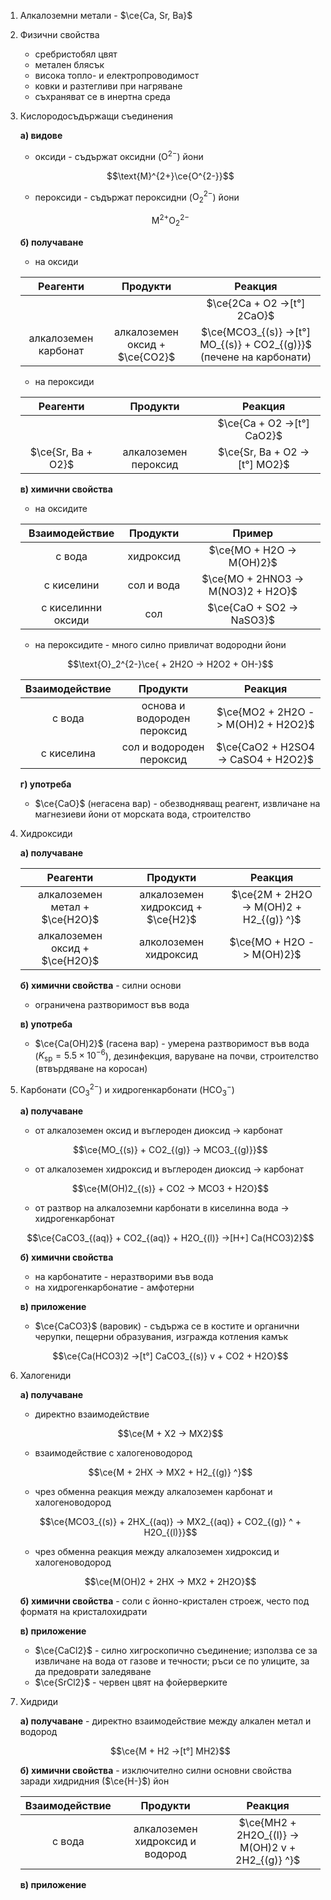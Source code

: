 1. Алкалоземни метали - $\ce{Ca, Sr, Ba}$

2. Физични свойства
	- сребристобял цвят
	- метален блясък
	- висока топло- и електропроводимост 
	- ковки и разтегливи при нагряване
	- съхраняват се в инертна среда

3. Кислородосъдържащи съединения
	
	**а) видове**
	- оксиди - съдържат оксидни ($\text{O}^{2-}$) йони
	
	$$\text{M}^{2+}\ce{O^{2-}}$$
	
	- пероксиди - съдържат пероксидни ($\text{O}_2^{2-}$) йони
	
	$$\text{M}^{2+}\text{O}_2^{2-}$$
	
	**б) получаване**
	- на оксиди 
	
	|Реагенти|Продукти|Реакция|
	|:--:|:--:|:--:|
	|||$\ce{2Ca + O2 ->[t°] 2CaO}$|
	|алкалоземен карбонат|алкалоземен оксид + $\ce{CO2}$|$\ce{MCO3_{(s)} ->[t°] MO_{(s)} + CO2_{(g)}}$ (печене на карбонати)|
	
	- на пероксиди
	
	|Реагенти|Продукти|Реакция|
	|:--:|:--:|:--:|
	|||$\ce{Ca + O2 ->[t°] CaO2}$|
	|$\ce{Sr, Ba + O2}$|алкалоземен пероксид|$\ce{Sr, Ba + O2 ->[t°] MO2}$|
	
	**в) химични свойства**
	- на оксидите 
	
	|Взаимодействие|Продукти|Пример|
	|:--:|:--:|:--:|
	|с вода|хидроксид|$\ce{MO + H2O -> M(OH)2}$|
	|с киселини|сол и вода|$\ce{MO + 2HNO3 -> M(NO3)2 + H2O}$|
	|с киселинни оксиди|сол|$\ce{CaO + SO2 -> NaSO3}$|
	
	- на пероксидите - много силно привличат водородни йони
	
	$$\text{O}_2^{2-}\ce{ + 2H2O -> H2O2 + OH-}$$
	
	|Взаимодействие|Продукти|Реакция|
	|:--:|:--:|:--:|
	|с вода|основа и водороден пероксид|$\ce{MO2 + 2H2O -> M(OH)2 + H2O2}$|
	|с киселина|сол и водороден пероксид|$\ce{CaO2 + H2SO4 -> CaSO4 + H2O2}$|
	
	**г) употреба**
	- $\ce{CaO}$ (негасена вар) - обезводняващ реагент, извличане на магнезиеви йони от морската вода, строителство

4. Хидроксиди
	
	**а) получаване**
	
	|Реагенти|Продукти|Реакция|
	|:--:|:--:|:--:|
	|алкалоземен метал + $\ce{H2O}$|алкалоземен хидроксид + $\ce{H2}$|$\ce{2M + 2H2O -> M(OH)2 + H2_{(g)} ^}$|
	|алкалоземен оксид + $\ce{H2O}$|алколоземен хидроксид|$\ce{MO + H2O -> M(OH)2}$|
	
	**б) химични свойства** - силни основи
	- ограничена разтворимост във вода
	
	**в) употреба**
	- $\ce{Ca(OH)2}$ (гасена вар) - умерена разтворимост във вода ($K_{\text{sp}} = 5.5\times 10^{-6}$), дезинфекция, варуване на почви, строителство (втвърдяване на коросан)

5. Карбонати ($\text{CO}_3^{2-}$) и хидрогенкарбонати ($\text{HCO}_3^-$)
	
	**а) получаване**
	- от алкалоземен оксид и въглероден диоксид -> карбонат
	
	$$\ce{MO_{(s)} + CO2_{(g)} -> MCO3_{(g)}}$$
	
	- от алкалоземен хидроксид и въглероден диоксид -> карбонат
	
	$$\ce{M(OH)2_{(s)} + CO2 -> MCO3 + H2O}$$
	
	- от разтвор на алкалоземни карбонати в киселинна вода -> хидрогенкарбонат
	
	$$\ce{CaCO3_{(aq)} + CO2_{(aq)} + H2O_{(l)} ->[H+] Ca(HCO3)2}$$
	
	**б) химични свойства**
	- на карбонатите - неразтворими във вода
	- на хидрогенкарбонатие - амфотерни
	
	**в) приложение**
	- $\ce{CaCO3}$ (варовик) - съдържа се в костите и органични черупки, пещерни образувания, изгражда котления камък
	
	$$\ce{Ca(HCO3)2 ->[t°] CaCO3_{(s)} v + CO2 + H2O}$$

6. Халогениди
	
	**а) получаване**
	- директно взаимодействие
	
	$$\ce{M + X2 -> MX2}$$
	
	- взаимодействие с халогеноводород
	
	$$\ce{M + 2HX -> MX2 + H2_{(g)} ^}$$
	
	- чрез обменна реакция между алкалоземен карбонат и халогеноводород
	
	$$\ce{MCO3_{(s)} + 2HX_{(aq)} -> MX2_{(aq)} + CO2_{(g)} ^ + H2O_{(l)}}$$
	
	- чрез обменна реакция между алкалоземен хидроксид и халогеноводород
	
	$$\ce{M(OH)2 + 2HX -> MX2 + 2H2O}$$
	
	**б) химични свойства** - соли с йонно-кристален строеж, често под форматя на кристалохидрати
	
	**в) приложение**
	- $\ce{CaCl2}$ - силно хигроскопично съединение; използва се за извличане на вода от газове и течности; ръси се по улиците, за да предоврати заледяване
	- $\ce{SrCl2}$ - червен цвят на фойерверките

7. Хидриди
	
	**а) получаване** - директно взаимодействие между алкален метал и водород
	
	$$\ce{M + H2 ->[t°] MH2}$$
	
	**б) химични свойства** - изключително силни основни свойства заради хидридния ($\ce{H-}$) йон
	
	|Взаимодействие|Продукти|Реакция|
	|:--:|:--:|:--:|
	|с вода|алкалоземен хидроксид и водород|$\ce{MH2 + 2H2O_{(l)} -> M(OH)2 v + 2H2_{(g)} ^}$|
	
	**в) приложение**
